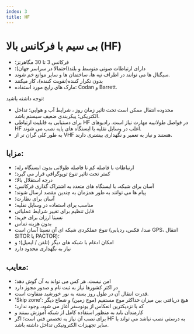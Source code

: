 ```yaml
---
index: 3
title: HF
---
```

# بی سیم با فرکانس بالا (HF)

*   فرکانس 3 تا 30 مگاهرتز؛
*   دارای ارتباطات صوتی متوسط و بلند(احتمالا در سراسر جهان)؛
*   سیگنال ها می توانند در اطراف تپه ها، ساختمان ها و سایر موانع خم شوند.
*   بدون تکرار کننده(تقویت کننده)، کار میکنند
*   مارک های رایج مورد استفاده: Codan و Barrett.

توجه داشته باشید:

*   محدوده انتقال ممکن است تحت تاثیر زمان روز ، شرایط آب و هوایی؛ تداخل الکتریکی؛ پیکربندی ضعیف سیستم باشد.
*    برای دستیابی به قابلیت ارتباطی HF در فواصل طولانیبه مهارت نیاز است. رادیوهای HF اغلب در وسایل نقلیه یا ایستگاه های پایه نصب می شوند.
*   به طور کلی گران تر از VHF هستند و نیاز به تعمیر و نگهداری بیشتری دارند.

## مزایا:

*   ارتباطات  با فاصله کم تا فاصله طولانی بدون ایستگاه رله؛
*   کمتر  تحت تاثیر تنوع توپوگرافی قرار می گیرد؛
*   درجه استقلال بالا؛
*   آسان برای شبکه، با ایستگاه های متعدد به اشتراک گذاری فرکانس؛
*   پیام ها می توانند به طور همزمان به چندین مقصد ارسال شوند؛
*   آسان برای نظارت؛
*   مناسب برای استفاده در وسایل نقلیه؛
*   قابل تنظیم برای تغییر شرایط عملیاتی
*   نسبتا ارزان برای خرید؛
*   بدون هزینه تماس
*    تنوع عملکردی شبکه ای آن نسبتا آسان است (صدا، فکس، ردیابی GPS، انتقال SITOR یا PACTOR)؛
*   امکان ادغام با شبکه های دیگر (تلفن / ایمیل)؛ و
*   نیاز به نگهداری محدود دارد

## معایب:

*   امن نیست. هر کس می تواند به آن گوش دهد؛
*   در اکثر کشورها نیاز به ثبت نام و صدور مجوز دارد
*   قدرت انتقال آن در طول روز بسته به نور خورشید متفاوت است.
*   'Skip zone': هیچ دریافتی بین میزان حداکثر موج مستقیم (موج زمین) و شعاع دیگر که با نزدیکترین انعکاس از یونوسفر آغاز می شود، وجود ندارد؛
*   کارمندان باید به منظور استفاده کامل از شبکه آموزش ببینند و
*    برای نصب آن نیاز به تخصص فنی است؛ اگر HF به درستی نصب نباشد می تواند با سایر تجهیزات الکترونیکی تداخل داشته باشد.